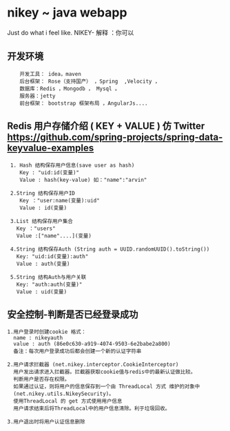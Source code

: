 # nikey ~ java webapp
Just do what i feel like.  NIKEY- 解释 ：你可以

## 开发环境

        开发工具： idea，maven
        后台框架： Rose（支持国产） ，Spring  ,Velocity ，
        数据库：Redis ，Mongodb ， Mysql 。
        服务器：jetty 
        前台框架： bootstrap 框架布局 ，AngularJs....

## Redis 用户存储介绍 ( KEY + VALUE )  仿 Twitter https://github.com/spring-projects/spring-data-keyvalue-examples

     1. Hash 结构保存用户信息(save user as hash)
        Key : "uid:id(变量)"
        Value : hash(key-value) 如："name":"arvin"
        
     2.String 结构保存用户ID
        Key ："user:name(变量):uid"
        Value : id(变量)
        
     3.List 结构保存用户集合
       Key ："users"
       Value :["name"....](变量)
     
     4.String 结构保存Auth (String auth = UUID.randomUUID().toString())
       Key: "uid:id(变量):auth"
       Value : auth(变量)
     
     5.String 结构Auth与用户关联
       Key: "auth:auth(变量)"
       Value : uid(变量)


## 安全控制-判断是否已经登录成功

    1.用户登录时创建cookie 格式：  
      name : nikeyauth 
      value : auth (86e0c630-a919-4074-9503-6e2babe2a800)
      备注：每次用户登录成功后都会创建一个新的认证字符串
      
    2.用户请求拦截器 (net.nikey.interceptor.CookieInterceptor)
      用户发出请求进入拦截器。拦截器获取cookie值与redis中的最新认证做比较。
      判断用户是否存在权限。
      如果通过认证，则将用户的信息保存到一个由 ThreadLocal 方式 维护的对象中
      (net.nikey.utils.NikeySecurity)。
      使用ThreadLocal 的 get 方式使用用户信息
      用户请求结束后将ThreadLocal中的用户信息清除。利于垃圾回收。
      
    3.用户退出时将用户认证信息删除
      
      
    
      
      
      

